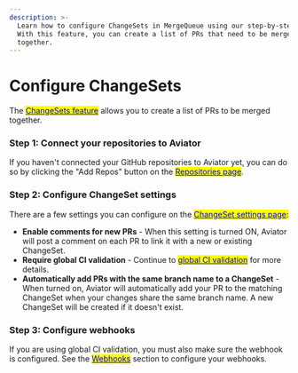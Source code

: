 ```yaml
---
description: >-
  Learn how to configure ChangeSets in MergeQueue using our step-by-step guide.
  With this feature, you can create a list of PRs that need to be merged
  together.
---
```


# Configure ChangeSets

The [<mark style="color:blue;">ChangeSets feature</mark>](../concepts/changesets/) allows you to create a list of PRs to be merged together.

### Step 1: Connect your repositories to Aviator

If you haven't connected your GitHub repositories to Aviator yet, you can do so by clicking the "Add Repos" button on the [<mark style="color:blue;">Repositories page</mark>](https://mergequeue.com/github/repos).

### Step 2: Configure ChangeSet settings

There are a few settings you can configure on the [<mark style="color:blue;">ChangeSet settings page</mark>](https://mergequeue.com/changeset/settings)<mark style="color:blue;">:</mark>

* **Enable comments for new PRs** - When this setting is turned ON, Aviator will post a comment on each PR to link it with a new or existing ChangeSet.
* **Require global CI validation** - Continue to [<mark style="color:blue;">global CI validation</mark>](../concepts/changesets/global-ci-validation.md) for more details.
* **Automatically add PRs with the same branch name to a ChangeSet** - When turned on, Aviator will automatically add your PR to the matching ChangeSet when your changes share the same branch name. A new ChangeSet will be created if it doesn't exist.

### Step 3: Configure webhooks

If you are using global CI validation, you must also make sure the webhook is configured. See the [<mark style="color:blue;">Webhooks</mark>](broken-reference/) section to configure your webhooks.
